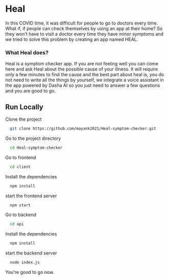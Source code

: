 
# Heal

In this COVID time, it was difficult for people to go to doctors every time. What if, if people can check themselves by using an app at their home? So they won't have to visit a doctor every time they have minor symptoms and we tried to solve this problem by creating an app named HEAL.

### What Heal does?
Heal is a symptom checker app. If you are not feeling well you can come here and ask Heal about the possible cause of your illness. It will require only a few minutes to find the cause and the best part about heal is, you do not need to write all the things by yourself, we integrate a voice assistant in the app powered by Dasha AI so you just need to answer a few questions and you are good to go.


## Run Locally

Clone the project

```bash
  git clone https://github.com/mayank2021/Heal-symptom-checker.git
```

Go to the project directory

```bash
  cd Heal-symptom-checker
```

Go to frontend 

```bash
  cd client
```

Install the dependencies

```bash
  npm install
```

start the frontend server

```bash
  npm start
```

Go to backend 

```bash
  cd api
```

Install the dependencies

```bash
  npm install
```

start the backend server

```bash
  node index.js
```
You're good to go now.
